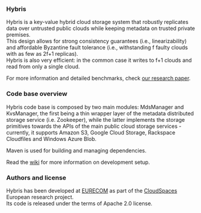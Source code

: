 ### Hybris

Hybris is a key-value hybrid cloud storage system that robustly replicates data over untrusted public clouds while keeping metadata on trusted private premises.  
This design allows for strong consistency guarantees (i.e., linearizability) and affordable Byzantine fault tolerance (i.e., withstanding f faulty clouds with as few as 2f+1 replicas).  
Hybris is also very efficient: in the common case it writes to f+1 clouds and read from only a single cloud.

For more information and detailed benchmarks, check [our research paper](http://www.eurecom.fr/en/publication/4157).


### Code base overview

Hybris code base is composed by two main modules: MdsManager and KvsManager, 
the first being a thin wrapper layer of the metadata distributed storage service (i.e. Zookeeper),
while the latter implements the storage primitives towards the APIs of the main 
public cloud storage services - currently, it supports Amazon S3, 
Google Cloud Storage, Rackspace Cloudfiles and Windows Azure Blob.  

Maven is used for building and managing dependencies.  

Read the [wiki](https://github.com/pviotti/hybris/wiki/Development-Setup-How-To) for more information on development setup.


### Authors and license

Hybris has been developed at [EURECOM](http://www.eurecom.fr) as part of the [CloudSpaces](http://cloudspaces.eu/) European research project.  
Its code is released under the terms of Apache 2.0 license.


